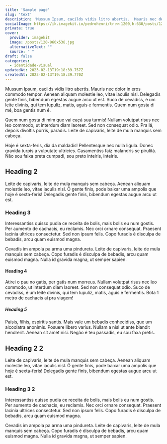 ```yaml
---
title: 'Sample page'
slug: 'text'
description: 'Mussum Ipsum, cacilds vidis litro abertis.  Mauris nec dolor in eros commodo tempor. Aenean aliquam molestie leo, vitae iaculis nisl.'
socialImage: https://ik.imagekit.io/pedrohenri/tr:w-1200,h-630/posts/120-960x538.jpg
private: true
cover:
  provider: imagekit
  image: /posts/120-960x538.jpg
  alternativeText: ""
  source: " "
draft: false
categories:
  - identidade-visual
updatedAt: 2023-02-13T19:18:39.757Z
createdAt: 2023-02-13T19:18:39.770Z
---
```


Mussum Ipsum, cacilds vidis litro abertis.  Mauris nec dolor in eros commodo tempor. Aenean aliquam molestie leo, vitae iaculis nisl. Delegadis gente finis, bibendum egestas augue arcu ut est. Suco de cevadiss, é um leite divinis, qui tem lupuliz, matis, aguis e fermentis. Quem num gosta di mé, boa gentis num é.

Quem num gosta di mim que vai caçá sua turmis! Nullam volutpat risus nec leo commodo, ut interdum diam laoreet. Sed non consequat odio. Pra lá, depois divoltis porris, paradis. Leite de capivaris, leite de mula manquis sem cabeça.

Hoje é sexta-feris, dia da maldadis! Pellentesque nec nulla ligula. Donec gravida turpis a vulputate ultricies. Casamentiss faiz malandris se pirulitá. Não sou faixa preta cumpadi, sou preto inteiris, inteiris.

## Heading 2

Leite de capivaris, leite de mula manquis sem cabeça. Aenean aliquam molestie leo, vitae iaculis nisl. Ô gente finis, pode baixar uma ampolis que hoje é sexta-feris! Delegadis gente finis, bibendum egestas augue arcu ut est.

### Heading 3

Interessantiss quisso pudia ce receita de bolis, mais bolis eu num gostis. Per aumento de cachacis, eu reclamis. Nec orci ornare consequat. Praesent lacinia ultrices consectetur. Sed non ipsum felis. Copo furadis é disculpa de bebadis, arcu quam euismod magna.

Cevadis im ampola pa arma uma pindureta. Leite de capivaris, leite de mula manquis sem cabeça. Copo furadis é disculpa de bebadis, arcu quam euismod magna. Nulla id gravida magna, ut semper sapien.

#### Heading 4

Atirei o pau no gatis, per gatis num morreus. Nullam volutpat risus nec leo commodo, ut interdum diam laoreet. Sed non consequat odio. Suco de cevadiss, é um leite divinis, qui tem lupuliz, matis, aguis e fermentis. Bota 1 metro de cachacis aí pra viagem!

##### Heading 5

Paisis, filhis, espiritis santis. Mais vale um bebadis conhecidiss, que um alcoolatra anonimis. Posuere libero varius. Nullam a nisl ut ante blandit hendrerit. Aenean sit amet nisi. Negão é teu passadis, eu sou faxa pretis.

## Heading 2 2

Leite de capivaris, leite de mula manquis sem cabeça. Aenean aliquam molestie leo, vitae iaculis nisl. Ô gente finis, pode baixar uma ampolis que hoje é sexta-feris! Delegadis gente finis, bibendum egestas augue arcu ut est.

### Heading 3 2

Interessantiss quisso pudia ce receita de bolis, mais bolis eu num gostis. Per aumento de cachacis, eu reclamis. Nec orci ornare consequat. Praesent lacinia ultrices consectetur. Sed non ipsum felis. Copo furadis é disculpa de bebadis, arcu quam euismod magna.

Cevadis im ampola pa arma uma pindureta. Leite de capivaris, leite de mula manquis sem cabeça. Copo furadis é disculpa de bebadis, arcu quam euismod magna. Nulla id gravida magna, ut semper sapien.
